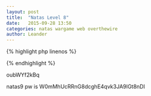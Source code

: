 ```yaml
---
layout: post
title:  "Natas Level 8"
date:   2015-09-28 13:50
categories: natas wargame web overthewire
author: Leander
---
```


{% highlight php linenos %}
<?php
function decodeSecret($secret){
  return base64_decode(strrev(hex2bin($secret)));
  }
  
print "The secret is: "; 
print decodeSecret("3d3d516343746d4d6d6c315669563362");
print "\n";
?>
{% endhighlight %}

oubWYf2kBq

natas9 pw is W0mMhUcRRnG8dcghE4qvk3JA9lGt8nDl
